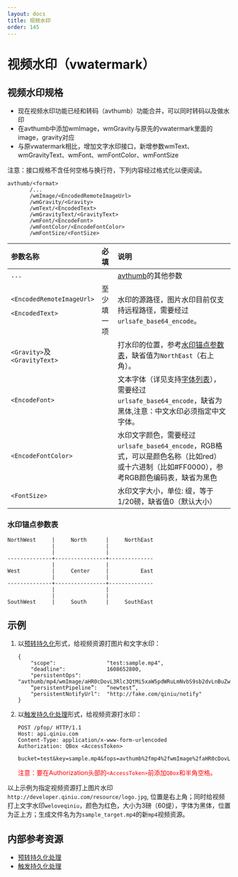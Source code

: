 ```yaml
---
layout: docs
title: 视频水印
order: 145
---
```

<a id="vwatermark"></a>
# 视频水印（vwatermark）

<a id="vwatermark-spec"></a>
## 视频水印规格


* 现在视频水印功能已经和转码（avthumb）功能合并，可以同时转码以及做水印
* 在avthumb中添加wmImage，wmGravity与原先的vwatermark里面的image，gravity对应
* 与原vwatermark相比，增加文字水印接口，新增参数wmText、wmGravityText、wmFont、wmFontColor、wmFontSize


注意：接口规格不含任何空格与换行符，下列内容经过格式化以便阅读。  

```
avthumb/<format>
       /...
       /wmImage/<EncodedRemoteImageUrl>
       /wmGravity/<Gravity>
       /wmText/<EncodedText>
       /wmGravityText/<GravityText>
       /wmFont/<EncodeFont>
       /wmFontColor/<EncodeFontColor>
       /wmFontSize/<FontSize>
```

参数名称                   | 必填 | 说明
:------------------------- | :--- | :---------------------------------
`...`                      |      | [avthumb](http://developer.qiniu.com/docs/v6/api/reference/fop/av/avthumb.html)的其他参数 
`<EncodedRemoteImageUrl>`<p>`<EncodedText>` | 至少填一项  | 水印的源路径，图片水印目前仅支持远程路径，需要经过`urlsafe_base64_encode`。
`<Gravity>`及`<GravityText>`|      | 打水印的位置，参考[水印锚点参数表](#vwatermark-anchor-spec)，缺省值为`NorthEast`（右上角）。
`<EncodeFont>`         |      | 文本字体（详见支持[字体列表](http://kb.qiniu.com/support-fonts)），需要经过`urlsafe_base64_encode`，缺省为黑体,注意：中文水印必须指定中文字体。
`<EncodeFontColor>`    |      | 水印文字颜色，需要经过`urlsafe_base64_encode`，RGB格式，可以是颜色名称（比如red）或十六进制（比如#FF0000），参考RGB颜色编码表，缺省为黑色
`<FontSize>`     |      | 水印文字大小，单位: 缇，等于1/20磅，缺省值0（默认大小）

<a id="vwatermark-anchor-spec"></a>
### 水印锚点参数表

```
NorthWest     |     North      |     NorthEast
              |                |    
              |                |    
--------------+----------------+--------------
              |                |    
West          |     Center     |          East 
              |                |    
--------------+----------------+--------------
              |                |    
              |                |    
SouthWest     |     South      |     SouthEast
```

<a id="vwatermark-samples"></a>
## 示例

1. 以[预转持久化][persistentOpsHref]形式，给视频资源打图片和文字水印：  

	```
    {
        "scope":                "test:sample.mp4",
        "deadline":             1608652800,
        "persistentOps":        "avthumb/mp4/wmImage/aHR0cDovL3Rlc3QtMi5xaW5pdWRuLmNvbS9sb2dvLnBuZw==/wmText/d2Vsb3ZlcWluaXU=/wmFontColor/cmVk/wmFontSize/60/wmGravityText/North|saveas/dGVzdDpzYW1wbGVfdGFyZ2V0Lm1wNA==",
        “persistentPipeline”:   “newtest”,
        "persistentNotifyUrl":  "http://fake.com/qiniu/notify"
    }
	```

2. 以[触发持久化处理][pfopHref]形式，给视频资源打水印：  

	```
    POST /pfop/ HTTP/1.1
    Host: api.qiniu.com  
    Content-Type: application/x-www-form-urlencoded  
    Authorization: QBox <AccessToken>  
    
    bucket=test&key=sample.mp4&fops=avthumb%2fmp4%2fwmImage%2faHR0cDovL3Rlc3QtMi5xaW5pdWRuLmNvbS9sb2dvLnBuZw==%2fwmText%2fd2Vsb3ZlcWluaXU=%2fwmFontColor%2fcmVk%2fwmFontSize%2f60%2fwmGravityText%2fNorth%2csaveas%2fdGVzdDpzYW1wbGVfdGFyZ2V0Lm1wNA==&notifyURL=http%3A%2F%2Ffake.com%2Fqiniu%2Fnotify
	```

	<span style="color: red;">注意：要在Authorization头部的`<AccessToken>`前添加`QBox`和半角空格。</span>

以上示例为指定视频资源打上图片水印`http://developer.qiniu.com/resource/logo.jpg`, 位置是右上角；同时给视频打上文字水印`weloveqiniu`，颜色为红色，大小为3磅（60缇），字体为黑体，位置为正上方；生成文件名为为`sample_target.mp4`的新`mp4`视频资源。

<a id="avthumb-internal-resources"></a>
## 内部参考资源

- [预转持久化处理][persistentOpsHref]
- [触发持久化处理][pfopHref]

[persistentOpsHref]:  http://developer.qiniu.com/docs/v6/api/reference/security/put-policy.html#put-policy-persistent-ops "预转持久化处理"
[pfopHref]:          http://developer.qiniu.com/docs/v6/api/reference/fop/pfop/pfop.html                                        "触发持久化处理"
[pfopNotificationHref]: http://developer.qiniu.com/docs/v6/api/reference/fop/pfop/pfop.html#pfop-notification                   "持久化处理结果通知"

